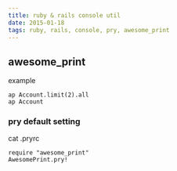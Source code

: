 ```yaml
---
title: ruby & rails console util
date: 2015-01-18
tags: ruby, rails, console, pry, awesome_print
---
```






## awesome_print

example

```
ap Account.limit(2).all
ap Account
```

### pry default setting

cat .pryrc
```
require "awesome_print"
AwesomePrint.pry!
```
